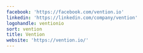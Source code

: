 ```yaml
---
facebook: 'https://facebook.com/vention.io'
linkedin: 'https://linkedin.com/company/vention'
logohandle: ventionio
sort: vention
title: Vention
website: 'https://vention.io/'
---
```

